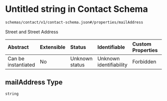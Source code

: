 # Untitled string in Contact Schema

```txt
schemas/contact/v1/contact-schema.json#/properties/mailAddress
```

Street and Street Address

| Abstract            | Extensible | Status         | Identifiable            | Custom Properties | Additional Properties | Access Restrictions | Defined In                                                                                                                       |
| :------------------ | :--------- | :------------- | :---------------------- | :---------------- | :-------------------- | :------------------ | :------------------------------------------------------------------------------------------------------------------------------- |
| Can be instantiated | No         | Unknown status | Unknown identifiability | Forbidden         | Allowed               | none                | [contact.schema.json\*](../../https:/hai.ai/schemas/=./schemas/components/contact/v1/contact.schema.json "open original schema") |

## mailAddress Type

`string`
